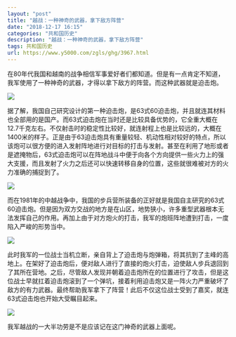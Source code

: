 ```yaml
---
layout: "post"
title: "越战：一种神奇的武器，拿下敌方阵营"
date: "2018-12-17 16:15"
categories: "共和国历史"
description: "越战：一种神奇的武器，拿下敌方阵营"
tags: 共和国历史
url: https://www.y5000.com/zgls/ghg/3967.html
---
```






在80年代我国和越南的战争相信军事爱好者们都知道。但是有一点肯定不知道，我军使用了一种神奇的武器，才得以拿下敌方的阵营。而这种武器就是迫击炮。

![](https://img.y5000.com/uploads/allimg/161026/1J0492412-0.jpg)

据了解，我国自己研究设计的第一种迫击炮，是63式60迫击炮，并且就连其材料也全部用的是国产。而63式迫击炮在当时还是比较具备优势的，它全重大概在12.7千克左右。不仅射击时的稳定性比较好，就连射程上也是比较远的，大概在1400米的样子。正是由于63迫击炮具有重量较轻、机动性相对较好的特点，所以该炮可以很方便的进入发射阵地进行对目标的打击与发射。甚至在利用了地形或者是遮掩物后，63式迫击炮可以在阵地战斗中便于向各个方向提供一些火力上的强大支援，而且发射了火力之后还可以快速转移自身的位置，这些就很难被对方的火力准确的捕捉到了。

![](https://img.y5000.com/uploads/allimg/161026/1J04a092-1.jpg)

而在1981年的中越战争中，我国的步兵营所装备的正好就是我国自主研究的63式60迫击炮。但是因为双方交战的地方是在山区，地势狭小，许多重型武器根本无法发挥自己的作用。再加上由于对方炮火的打击，我军的炮班阵地遭到打击，一度陷入严峻的形势当中。

![](https://img.y5000.com/uploads/allimg/161026/1J0492H5-2.jpg)

此时我军的一位战士当机立断，亲自背上了迫击炮与炮弹箱，将其抗到了主峰的高地上。在架好了迫击炮后，便对敌人进行了直接的炮火打击，迫使敌人步兵退回到了其所在营地。之后，尽管敌人发现并朝着迫击炮所在的位置进行了攻击，但是这位战士早就扛着迫击炮滚到了一个弹坑，接着利用迫击炮又是一阵火力严重破坏了敌方的有力武器。最终帮助我军拿下了阵营！此后不仅这位战士受到了嘉奖，就连63式迫击炮也开始大受瞩目起来。

![](https://img.y5000.com/uploads/allimg/161026/1J0496353-3.jpg)

我军越战的一大半功劳是不是应该记在这门神奇的武器上面呢。
